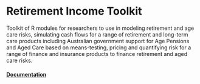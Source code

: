 # Retirement Income Toolkit

Toolkit of R modules for researchers to use in modeling retirement and age care risks, simulating cash flows for a range of retirement and long-term care products including Australian government support for Age Pensions and Aged Care based on means-testing, pricing and quantifying risk for a range of finance and insurance products to finance retirement and aged care risks.

#### [Documentation](https://ri-toolkit.github.io/rit-docs/)
